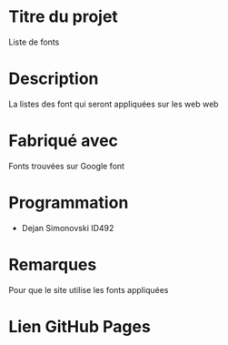 # Titre du projet

Liste de fonts

# Description

La listes des font qui seront appliquées sur les web web

# Fabriqué avec

Fonts trouvées sur Google font

# Programmation

* Dejan Simonovski ID492

# Remarques

Pour que le site utilise les fonts appliquées

# Lien GitHub Pages
